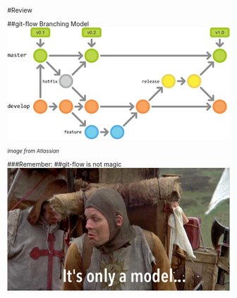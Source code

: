 #Review



##git-flow Branching Model
![git-flow branching model diagram][1] <!-- .element: class="noborder" -->

<small><em>image from Atlassian</em></small>

[1]: git-workflow-gitflow.png



###Remember:
##git-flow is not magic
![It's only a model][model] <!-- .element: class="fragment roll-in" -->

[model]: its-only-a-model.jpg